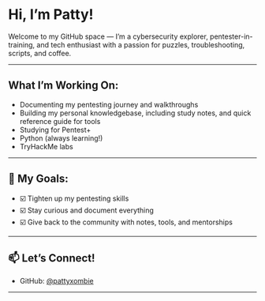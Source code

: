 

# Hi, I’m Patty!

Welcome to my GitHub space — I’m a cybersecurity explorer, pentester-in-training, and tech enthusiast with a passion for puzzles, troubleshooting, scripts, and coffee.

---

## What I’m Working On:
- Documenting my pentesting journey and walkthroughs
- Building my personal knowledgebase, including study notes, and quick reference guide for tools
- Studying for Pentest+
- Python (always learning!)
- TryHackMe labs


---

## 🎯 My Goals:
- ☑️ Tighten up my pentesting skills
- ☑️ Stay curious and document everything
- ☑️ Give back to the community with notes, tools, and mentorships

---

## 📫 Let’s Connect!
- GitHub: [@pattyxombie](https://github.com/pattyxombie)

---
